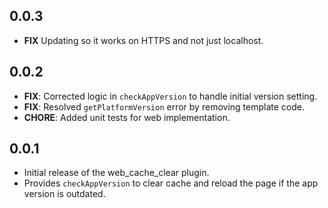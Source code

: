 ## 0.0.3
* **FIX** Updating so it works on HTTPS and not just localhost.

## 0.0.2

* **FIX**: Corrected logic in `checkAppVersion` to handle initial version setting.
* **FIX**: Resolved `getPlatformVersion` error by removing template code.
* **CHORE**: Added unit tests for web implementation.

## 0.0.1

* Initial release of the web_cache_clear plugin.
* Provides `checkAppVersion` to clear cache and reload the page if the app version is outdated.